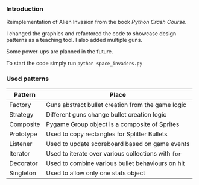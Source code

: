 ### Introduction
Reimplementation of Alien Invasion from the book *Python Crash Course*. 

I changed the graphics and refactored the code to showcase design patterns as a teaching tool. I also added multiple guns.

Some power-ups are planned in the future.

To start the code simply run `python space_invaders.py`


### Used patterns

|Pattern | Place |
|--------|------ |
|Factory| Guns abstract bullet creation from the game logic|
|Strategy| Different guns change bullet creation logic|
|Composite| Pygame Group object is a composite of Sprites|
|Prototype| Used to copy rectangles for Splitter Bullets|
|Listener | Used to update scoreboard based on game events|
|Iterator| Used to iterate over various collections with `for`|
|Decorator| Used to combine various bullet behaviours on hit|
|Singleton| Used to allow only one stats object|
 